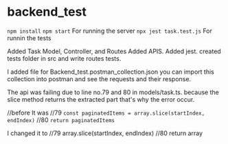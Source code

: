 # backend_test
`npm install`
`npm start` For running the server
`npx jest task.test.js` For runnin the tests

Added Task Model, Controller, and Routes
Added APIS.
Added jest.
created tests folder in src and write routes tests.

I added file for Backend_test.postman_collection.json
you can import this collection into postman and see the requests and their response.

The api was failing due to line no.79 and 80 in models/task.ts.
  because the slice method returns the extracted part that's why the error occur.

  //before It was
  //79 `const paginatedItems = array.slice(startIndex, endIndex)` 
  //80 `return paginatedItems`

  I changed it to
  //79 array.slice(startIndex, endIndex)
  //80 return array